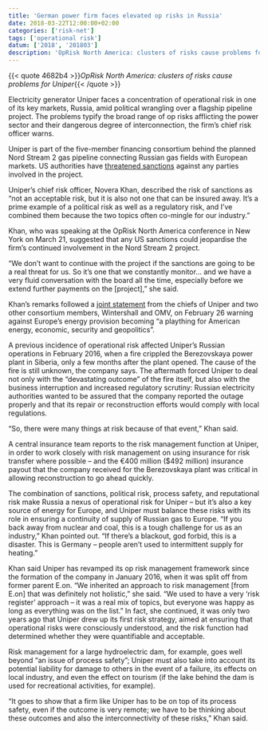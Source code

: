 ```yaml
---
title: 'German power firm faces elevated op risks in Russia'
date: 2018-03-22T12:00:00+02:00
categories: ['risk-net']
tags: ['operational risk']
datum: ['2018', '201803']
description: 'OpRisk North America: clusters of risks cause problems for Uniper'
---
```


{{< quote 4682b4 >}}_OpRisk North America: clusters of risks cause problems for Uniper_{{< /quote >}}

Electricity generator Uniper faces a concentration of operational risk in one of its key markets, Russia, amid political wrangling over a flagship pipeline project. The problems typify the broad range of op risks afflicting the power sector and their dangerous degree of interconnection, the firm’s chief risk officer warns.

Uniper is part of the five-member financing consortium behind the planned Nord Stream 2 gas pipeline connecting Russian gas fields with European markets. US authorities have [threatened sanctions](https://www.state.gov/r/pa/prs/dpb/2018/03/279424.htm) against any parties involved in the project.

Uniper’s chief risk officer, Novera Khan, described the risk of sanctions as “not an acceptable risk, but it is also not one that can be insured away. It’s a prime example of a political risk as well as a regulatory risk, and I’ve combined them because the two topics often co-mingle for our industry.”

Khan, who was speaking at the OpRisk North America conference in New York on March 21, suggested that any US sanctions could jeopardise the firm’s continued involvement in the Nord Stream 2 project.

“We don’t want to continue with the project if the sanctions are going to be a real threat for us. So it’s one that we constantly monitor… and we have a very fluid conversation with the board all the time, especially before we extend further payments on the [project],” she said.

Khan’s remarks followed a [joint statement](https://www.uniper.energy/joint-press-release-nord-stream-2-strong-europe) from the chiefs of Uniper and two other consortium members, Wintershall and OMV, on February 26 warning against Europe’s energy provision becoming “a plaything for American energy, economic, security and geopolitics”.

A previous incidence of operational risk affected Uniper’s Russian operations in February 2016, when a fire crippled the Berezovskaya power plant in Siberia, only a few months after the plant opened. The cause of the fire is still unknown, the company says. The aftermath forced Uniper to deal not only with the “devastating outcome” of the fire itself, but also with the business interruption and increased regulatory scrutiny: Russian electricity authorities wanted to be assured that the company reported the outage properly and that its repair or reconstruction efforts would comply with local regulations.

“So, there were many things at risk because of that event,” Khan said.

A central insurance team reports to the risk management function at Uniper, in order to work closely with risk management on using insurance for risk transfer where possible – and the €400 million ($492 million) insurance payout that the company received for the Berezovskaya plant was critical in allowing reconstruction to go ahead quickly.

The combination of sanctions, political risk, process safety, and reputational risk make Russia a nexus of operational risk for Uniper – but it’s also a key source of energy for Europe, and Uniper must balance these risks with its role in ensuring a continuity of supply of Russian gas to Europe. “If you back away from nuclear and coal, this is a tough challenge for us as an industry,” Khan pointed out. “If there’s a blackout, god forbid, this is a disaster. This is Germany – people aren’t used to intermittent supply for heating.”

Khan said Uniper has revamped its op risk management framework since the formation of the company in January 2016, when it was split off from former parent E.on. “We inherited an approach to risk management [from E.on] that was definitely not holistic,” she said. “We used to have a very ‘risk register’ approach – it was a real mix of topics, but everyone was happy as long as everything was on the list.” In fact, she continued, it was only two years ago that Uniper drew up its first risk strategy, aimed at ensuring that operational risks were consciously understood, and the risk function had determined whether they were quantifiable and acceptable.

Risk management for a large hydroelectric dam, for example, goes well beyond “an issue of process safety”; Uniper must also take into account its potential liability for damage to others in the event of a failure, its effects on local industry, and even the effect on tourism (if the lake behind the dam is used for recreational activities, for example).

“It goes to show that a firm like Uniper has to be on top of its process safety, even if the outcome is very remote; we have to be thinking about these outcomes and also the interconnectivity of these risks,” Khan said.

